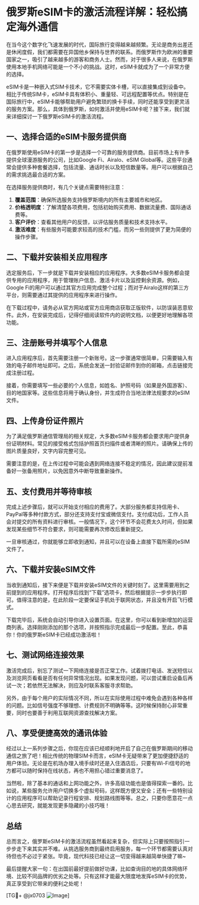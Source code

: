 # 俄罗斯eSIM卡的激活流程详解：轻松搞定海外通信

在当今这个数字化飞速发展的时代，国际旅行变得越来越频繁。无论是商务出差还是休闲度假，我们都需要在异国他乡保持与世界的联系。而俄罗斯作为欧洲的重要国家之一，吸引了越来越多的游客和商务人士。然而，对于很多人来说，在俄罗斯使用本地手机网络可能是一个不小的挑战。这时，eSIM卡就成为了一个非常方便的选择。

eSIM卡是一种嵌入式SIM卡技术，它不需要实体卡槽，可以直接集成到设备中。相比于传统SIM卡，eSIM卡具有体积小、重量轻、可远程配置等优点。特别是在国际旅行中，eSIM卡能够帮助用户避免繁琐的换卡手续，同时还能享受到更灵活的服务方案。那么，具体到俄罗斯，如何激活并使用eSIM卡呢？接下来，我们就来详细探讨一下俄罗斯eSIM卡的激活流程。

## 一、选择合适的eSIM卡服务提供商

在俄罗斯使用eSIM卡的第一步是选择一个可靠的服务提供商。目前市场上有许多提供全球漫游服务的公司，比如Google Fi、Airalo、eSIM Global等。这些平台通常会提供多种套餐选择，包括流量、通话时长以及短信数量等。用户可以根据自己的需求挑选最合适的方案。

在选择服务提供商时，有几个关键点需要特别注意：
1. **覆盖范围**：确保所选服务支持俄罗斯境内的所有主要城市和地区。
2. **价格透明度**：了解清楚各项费用，包括初始购买费用、数据流量费、国际通话费等。
3. **客户评价**：查看其他用户的反馈，以评估服务质量和技术支持水平。
4. **激活难度**：有些服务可能要求较高的技术门槛，而另一些则提供了更为简便的操作步骤。

## 二、下载并安装相关应用程序

选定服务后，下一步就是下载并安装相应的应用程序。大多数eSIM卡服务都会提供专用的应用程序，用于管理账户信息、激活卡片以及监控剩余资源。例如，Google Fi的用户可以通过其官方应用完成整个过程；而对于Airalo这样的第三方平台，则需要通过其提供的应用程序来进行操作。

在下载过程中，请务必从官方网站或官方应用商店获取正版软件，以防误装恶意软件。此外，在安装完成后，记得仔细阅读软件内的说明文档，以便更好地理解各项功能。

## 三、注册账号并填写个人信息

进入应用程序后，首先需要注册一个新账号。这一步骤通常很简单，只需要输入有效的电子邮件地址即可。之后，系统会发送一封验证邮件到你的邮箱，点击链接完成注册过程。

接着，你需要填写一些必要的个人信息，如姓名、护照号码（如果是外国游客）、目的地国家等。这些信息将用于确认身份，并生成符合当地法律法规要求的eSIM文件。

## 四、上传身份证件照片

为了满足俄罗斯通信管理局的相关规定，大多数eSIM卡服务都会要求用户提供身份证明材料。常见的接受格式包括护照首页扫描件或者清晰的照片。请确保上传的图片质量良好，文字内容完整可见。

需要注意的是，在上传过程中可能会遇到网络连接不稳定的情况，因此建议提前准备好一张备用照片，以免因意外中断导致重新操作。

## 五、支付费用并等待审核

完成上述步骤后，就可以开始支付相应的费用了。大部分服务都支持信用卡、PayPal等多种付款方式，部分还支持支付宝或微信支付。支付成功后，工作人员会对提交的所有资料进行审核。一般情况下，这个环节不会花费太久时间，但如果发现某些细节不符合要求，则可能需要再次修改后重新提交。

一旦审核通过，你就能够立即收到通知，并且可以在设备上直接下载所需的eSIM文件了。

## 六、下载并安装eSIM文件

当收到通知后，接下来便是下载并安装eSIM文件的关键时刻了。这里需要用到之前提到的应用程序。打开程序后找到“下载”选项卡，然后根据提示一步步执行即可。值得注意的是，在此阶段一定要保证手机处于联网状态，并且没有开启飞行模式。

下载完毕后，系统会自动引导你进入设置页面。在这里，你可以看到新增加的运营商列表。选择刚刚添加的那个选项，并按照指示完成最后一步配置。至此，恭喜你！你的俄罗斯eSIM卡已经成功激活啦！

## 七、测试网络连接效果

激活完成后，别忘了测试一下网络连接是否正常工作。试着拨打电话、发送短信以及浏览网页看看是否有任何异常情况出现。如果发现问题，可以尝试重启设备后再试一次；若依然无法解决，则应及时联系客服寻求帮助。

另外，由于每个用户的实际情况不同，所以在实际使用过程中难免会遇到各种各样的问题。比如信号强度不够理想、计费规则不明确等等。这时候保持耐心非常重要，同时也要善于利用互联网资源查找解决方案。

## 八、享受便捷高效的通讯体验

经过以上一系列步骤之后，你现在应该已经顺利地开启了自己在俄罗斯期间的移动通信之旅了吧！相比传统的物理SIM卡而言，eSIM卡无疑带来了更加便捷舒适的用户体验。无论是在机场办理入境手续时还是入住酒店后，只要有Wi-Fi信号的地方都可以随时保持在线状态，再也不用担心错过重要消息了。

当然啦，除了基本的通话和上网功能之外，许多高级功能也是值得探索一番的。比如说，某些服务允许用户切换多个虚拟号码，这样既方便又安全；还有一些特别设计的应用程序可以帮助记录行程安排、规划路线图等等。总之，只要你愿意花一点心思去研究，就能发现更多隐藏的小技巧哦！

## 总结

总而言之，俄罗斯eSIM卡的激活流程虽然看起来复杂，但实际上只要按照指引一步步走下来其实并不难。从挑选服务商到最终启用服务，每一个环节都需要认真对待但也不必过于紧张。毕竟，现代科技已经让这一切变得越来越简单快捷了嘛~

最后提醒大家一句：在出国前最好提前做好功课，比如查询目的地的具体网络环境、比较不同品牌的优劣之处等。只有这样才能最大限度地发挥eSIM卡的优势，真正享受到它带来的便利之处呢！

[TG💪+ @jx0703 ![Image](https://github.com/user-attachments/assets/dbca1d08-cadb-493c-b0ec-ad6f7a83f270)]